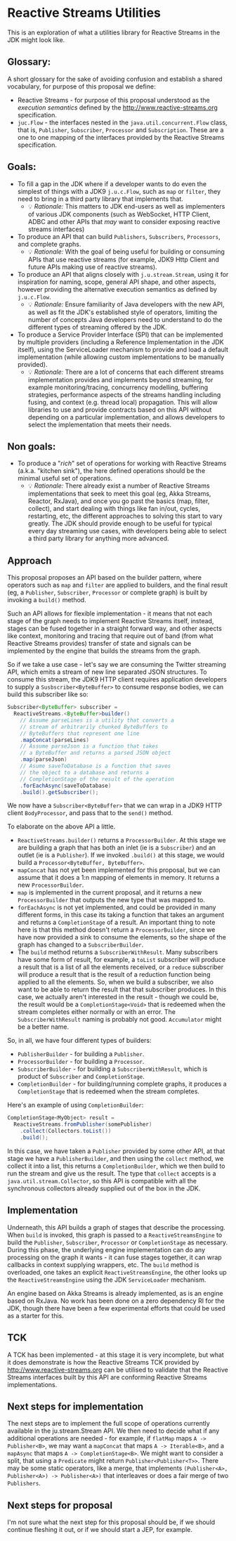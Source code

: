 # Reactive Streams Utilities

This is an exploration of what a utilities library for Reactive Streams in the JDK might look like.

## Glossary:

A short glossary for the sake of avoiding confusion and establish a shared vocabulary, for purpose of this proposal we define:

- Reactive Streams - for purpose of this proposal understood as the *execution semantics* defined by the http://www.reactive-streams.org specification.
- `juc.Flow` - the interfaces nested in the `java.util.concurrent.Flow` class, that is, `Publisher`, `Subscriber`, `Processor` and `Subscription`. These are a one to one mapping of the interfaces provided by the Reactive Streams specification.

## Goals:

* To fill a gap in the JDK where if a developer wants to do even the simplest of things with a JDK9 `j.u.c.Flow`, such as `map` or `filter`, they need to bring in a third party library that implements that.
  * :bulb: *Rationale:* This matters to JDK end-users as well as implementers of various JDK components (such as WebSocket, HTTP Client, ADBC and other APIs that *may* want to consider exposing reactive streams interfaces)
* To produce an API that can build `Publishers`, `Subscribers`, `Processors`, and complete graphs.
  * :bulb: *Rationale:* With the goal of being useful for building or consuming APIs that use reactive streams (for example, JDK9 Http Client and future APIs making use of reactive streams).
* To produce an API that aligns closely with `j.u.stream.Stream`, using it for inspiration for naming, scope, general API shape, and other aspects, however providing the alternative execution semantics as defined by `j.u.c.Flow`. 
  * :bulb: *Rationale:* Ensure familiarity of Java developers with the new API, as well as fit the JDK's established style of operators, limiting the number of concepts Java developers need to understand to do the different types of streaming offered by the JDK.
* To produce a Service Provider Interface (SPI) that can be implemented by multiple providers (including a Reference Implementation in the JDK itself), using the ServiceLoader mechanism to provide and load a default implementation (while allowing custom implementations to be manually provided). 
  * :bulb: *Rationale:* There are a lot of concerns that each different streams implementation provides and implements beyond streaming, for example monitoring/tracing, concurrency modelling, buffering strategies, performance aspects of the streams handling including fusing, and context (e.g. thread local) propagation. This will allow libraries to use and provide contracts based on this API without depending on a particular implementation, and allows developers to select the implementation that meets their needs.

## Non goals:

* To produce a "*rich*" set of operations for working with Reactive Streams (a.k.a. "kitchen sink"), the here defined operations should be the minimal useful set of operations. 
  * :bulb: *Rationale:* There already exist a number of Reactive Streams implementations that seek to meet this goal (eg, Akka Streams, Reactor, RxJava), and once you go past the basics (map, filter, collect), and start dealing with things like fan in/out, cycles, restarting, etc, the different approaches to solving this start to vary greatly. The JDK should provide enough to be useful for typical every day streaming use cases, with developers being able to select a third party library for anything more advanced.

## Approach

This proposal proposes an API based on the builder pattern, where operators such as `map` and `filter` are applied to builders, and the final result (eg, a `Publisher`, `Subscriber`, `Processor` or complete graph) is built by invoking a `build()` method.

Such an API allows for flexible implementation - it means that not each stage of the graph needs to implement Reactive Streams itself, instead, stages can be fused together in a straight forward way, and other aspects like context, monitoring and tracing that require out of band (from what Reactive Streams provides) transfer of state and signals can be implemented by the engine that builds the streams from the graph.

So if we take a use case - let's say we are consuming the Twitter streaming API, which emits a stream of new line separated JSON structures. To consume this stream, the JDK9 HTTP client requires application developers to supply a `Susbscriber<ByteBuffer>` to consume response bodies, we can build this subscriber like so:

```java
Subscriber<ByteBuffer> subscriber = 
  ReactiveStreams.<ByteBuffer>builder()
    // Assume parseLines is a utility that converts a
    // stream of arbitrarily chunked ByteBuffers to
    // ByteBuffers that represent one line
    .mapConcat(parseLines)
    // Assume parseJson is a function that takes
    // a ByteBuffer and returns a parsed JSON object
    .map(parseJson)
    // Asume saveToDatabase is a function that saves
    // the object to a database and returns a
    // CompletionStage of the result of the operation
    .forEachAsync(saveToDatabase)
    .build().getSubscriber();
```

We now have a `Subscriber<ByteBuffer>` that we can wrap in a JDK9 HTTP client `BodyProcessor`, and pass that to the `send()` method.

To elaborate on the above API a little.

* `ReactiveStreams.builder()` returns a `ProcessorBuilder`. At this stage we are building a graph that has both an inlet (ie is a `Subscriber`) and an outlet (ie is a `Publisher`). If we invoked `.build()` at this stage, we would build a `Processor<ByteBuffer, ByteBuffer>`.
* `mapConcat` has not yet been implemented for this proposal, but we can assume that it does a 1:n mapping of elements in memory. It returns a new `ProcessorBuilder`.
* `map` is implemented in the current proposal, and it returns a new `ProcessorBuilder` that outputs the new type that was mapped to.
* `forEachAsync` is not yet implemented, and could be provided in many different forms, in this case its taking a function that takes an argument and returns a `CompletionStage` of a result. An important thing to note here is that this method doesn't return a `ProcessorBuilder`, since we have now provided a sink to consume the elements, so the shape of the graph has changed to a `SubscriberBuilder`.
* The `build` method returns a `SubscriberWithResult`. Many subscribers have some form of result, for example, a `toList` subscriber will produce a result that is a list of all the elements received, or a `reduce` subscriber will produce a result that is the result of a reduction function being applied to all the elements. So, when we build a subscriber, we also want to be able to return the result that that subscriber produces. In this case, we actually aren't interested in the result - though we could be, the result would be a `CompletionStage<Void>` that is redeemed when the stream completes either normally or with an error. The `SubscriberWithResult` naming is probably not good. `Accumulator` might be a better name.

So, in all, we have four different types of builders:

* `PublisherBuilder` - for building a `Publisher`.
* `ProcessorBuilder` - for building a `Processor`.
* `SubscriberBuilder` - for building a `SubscriberWithResult`, which is product of `Subscriber` and `CompletionStage`.
* `CompletionBuilder` - for building/running complete graphs, it produces a `CompletionStage` that is redeemed when the stream completes.

Here's an example of using `CompletionBuilder`:

```java
CompletionStage<MyObject> result = 
  ReactiveStreams.fromPublisher(somePublisher)
    .collect(Collectors.toList())
    .build();
```

In this case, we have taken a `Publisher` provided by some other API, at that stage we have a `PublisherBuilder`, and then using the `collect` method, we collect it into a list, this returns a `CompletionBuilder`, which we then build to run the stream and give us the result. The type that `collect` accepts is a `java.util.stream.Collector`, so this API is compatible with all the synchronous collectors already supplied out of the box in the JDK.

## Implementation

Underneath, this API builds a graph of stages that describe the processing. When `build` is invoked, this graph is passed to a `ReactiveStreamsEngine` to build the `Publisher`, `Subscriber`, `Processor` or `CompletionStage` as necessary. During this phase, the underlying engine implementation can do any processing on the graph it wants - it can fuse stages together, it can wrap callbacks in context supplying wrappers, etc. The `build` method is overloaded, one takes an explicit `ReactiveStreamsEngine`, the other looks up the `ReactiveStreamsEngine` using the JDK `ServiceLoader` mechanism.

An engine based on Akka Streams is already implemented, as is an engine based on RxJava. No work has been done on a zero dependency RI for the JDK, though there have been a few experimental efforts that could be used as a starter for this.

## TCK

A TCK has been implemented - at this stage it is very incomplete, but what it does demonstrate is how the Reactive Streams TCK provided by http://www.reactive-streams.org can be utilised to validate that the Reactive Streams interfaces built by this API are conforming Reactive Streams implementations.

## Next steps for implementation

The next steps are to implement the full scope of operations currently available in the ju.stream.Stream API. We then need to decide what if any additional operations are needed - for example, if `flatMap` maps `A -> Publisher<B>`, we may want a `mapConcat` that maps `A -> Iterable<B>`, and a `mapAsync` that maps `A -> CompletionStage<B>`. We might want to consider a split, that using a `Predicate` might return `Publisher<Publisher<T>>`. There may be some static operators, like a merge, that implements `(Publisher<A>, Publisher<A>) -> Publisher<A>)` that interleaves or does a fair merge of two `Publishers`.

## Next steps for proposal

I'm not sure what the next step for this proposal should be, if we should continue fleshing it out, or if we should start a JEP, for example.
